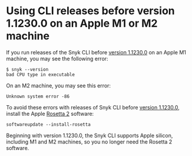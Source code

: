 # Using CLI releases before version 1.1230.0 on an Apple M1 or M2 machine

If you run releases of the Snyk CLI before [version 1.1230.0](https://github.com/snyk/cli/releases/tag/v1.1230.0) on an Apple M1 machine, you may see the following error:

```
$ snyk --version
bad CPU type in executable
```

On an M2 machine, you may see this error:

`Unknown system error -86`

To avoid these errors with releases of Snyk CLI before [version 1.1230.0](https://github.com/snyk/cli/releases/tag/v1.1230.0), install the Apple [Rosetta 2](https://support.apple.com/en-gb/HT211861) software:

`softwareupdate --install-rosetta`

Beginning with version 1.1230.0, the Snyk CLI supports Apple silicon, including M1 and M2 machines, so you no longer need the Rosetta 2 software.
